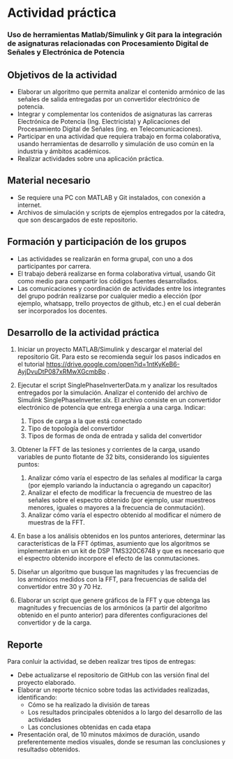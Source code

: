 # Actividad práctica

### Uso de herramientas Matlab/Simulink y Git para la integración de asignaturas relacionadas con Procesamiento Digital de Señales y Electrónica de Potencia

## Objetivos de la actividad
- Elaborar un algoritmo que permita analizar el contenido armónico de las señales de salida entregadas por un convertidor electrónico de potencia. 
- Integrar y complementar los contenidos de asignaturas las carreras Electrónica de Potencia (Ing. Electricista) y Aplicaciones del Procesamiento Digital de Señales (ing. en Telecomunicaciones).
- Participar en una actividad que requiera trabajo en forma colaborativa, usando herramientas de desarrollo y simulación de uso común en la industria y ámbitos académicos.
- Realizar actividades sobre una aplicación práctica.

## Material necesario
- Se requiere una PC con MATLAB y Git instalados, con conexión a internet.
- Archivos de simulación y scripts de ejemplos entregados por la cátedra, que son descargados de este repositorio. 

## Formación y participación de los grupos
- Las actividades se realizarán en forma grupal, con uno a dos participantes por carrera.
- El trabajo deberá realizarse en forma colaborativa virtual, usando Git como medio para compartir los códigos fuentes desarrollados. 
- Las comunicaciones y coordinación de actividades entre los integrantes del grupo podrán realizarse por cualquier medio a elección (por ejemplo, whatsapp, trello proyectos de github, etc.) en el cual deberán ser incorporados los docentes.

## Desarrollo de la actividad práctica

1) Iniciar un proyecto MATLAB/Simulink y descargar el material del repositorio Git. Para esto se recomienda seguir los pasos indicados en el tutorial https://drive.google.com/open?id=1ntKyKeB6-AyjDvuDtP087xRMwXGcmbBp . 

2) Ejecutar el script SinglePhaseInverterData.m y analizar los resultados entregados por la simulación. Analizar el contenido del archivo de Simulink SinglePhaseInverter.slx. El archivo consiste en un convertidor electrónico de potencía que entrega energía a una carga. Indicar:
   1. Tipos de carga a la que está conectado
   2. Tipo de topología del convertidor
   3. Tipos de formas de onda de entrada y salida del convertidor

3) Obtener la FFT de las tesiones y corrientes de la carga, usando variables de punto flotante de 32 bits, considerando los siguientes puntos:
   1. Analizar cómo varía el espectro de las señales al modificar la carga (por ejemplo variando la inductancia o agregando un capacitor)
   2. Analizar el efecto de modificar la frecuencia de muestreo de las señales sobre el espectro obtenido (por ejemplo, usar muestreos menores, iguales o mayores a la frecuencia de conmutación). 
   2. Analizar cómo varía el espectro obtenido al modificar el número de muestras de la FFT.

4) En base a los análisis obtenidos en los puntos anteriores, determinar las características de la FFT óptimas, asumiento que los algoritmos se implementarán en un kit de DSP TMS320C6748 y que es necesario que el espectro obtenido incorpore el efecto de las conmutaciones. 
  
4) Diseñar un algoritmo que busque las magnitudes y las frecuencias de los armónicos medidos con la FFT, para frecuencias de salida del convertidor entre 30 y 70 Hz. 

5) Elaborar un script que genere gráficos de la FFT y que obtenga las magnitudes y frecuencias de los armónicos (a partir del algoritmo obtenido en el punto anterior) para diferentes configuraciones del convertidor y de la carga.
 
## Reporte
Para conluir la actividad, se deben realizar tres tipos de entregas: 
- Debe actualizarse el repositorio de GitHub con las versión final del proyecto elaborado. 
- Elaborar un reporte técnico sobre todas las actividades realizadas, identificando: 
  - Cómo se ha realizado la división de tareas
  - Los resultados principales obtenidos a lo largo del desarrollo de las actividades
  - Las conclusiones obtenidas en cada etapa
- Presentación oral, de 10 minutos máximos de duración, usando preferentemente medios visuales, donde se resuman las conclusiones y resultadso obtenidos.
